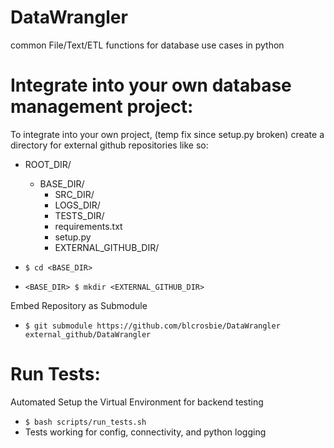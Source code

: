# DataWrangler
common File/Text/ETL functions for database use cases in python

# Integrate into your own database management project:
  To integrate into your own project, (temp fix since setup.py broken) create a directory for external github repositories like so:
  
  - ROOT_DIR/
    - BASE_DIR/
      - SRC_DIR/
      - LOGS_DIR/
      - TESTS_DIR/
      - requirements.txt
      - setup.py
      - EXTERNAL_GITHUB_DIR/

  - ```$ cd <BASE_DIR>```
  - ```<BASE_DIR> $ mkdir <EXTERNAL_GITHUB_DIR> ```

  Embed Repository as Submodule
  - ```$ git submodule https://github.com/blcrosbie/DataWrangler external_github/DataWrangler```

# Run Tests:
  Automated Setup the Virtual Environment for backend testing
  - ```$ bash scripts/run_tests.sh```
   - Tests working for config, connectivity, and python logging
